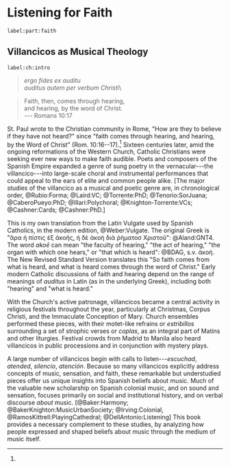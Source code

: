 <!-- 
Cashner, *Faith, Hearing, and the Power of Music*,
chapter 1: Villancicos as Musical Theology

2017-11-15  New start for book proposal
-->

# Listening for Faith
`label:part:faith`

## Villancicos as Musical Theology
`label:ch:intro`

> *ergo fides ex auditu*\
> *auditus autem per verbum Christi*\

> Faith, then, comes through hearing,\
> and hearing, by the word of Christ.\
> --- Romans 10:17

St. Paul wrote to the Christian community in Rome, "How are they to believe if
they have not heard?" since "faith comes through hearing, and hearing, by the
Word of Christ" (Rom. 10:16--17).[^Romans-translation]
Sixteen centuries later, amid the ongoing reformations of the Western Church,
Catholic Christians were seeking ever new ways to make faith audible. Poets and
composers of the Spanish Empire expanded a genre of sung poetry in the
vernacular---the villancico---into large-scale choral and instrumental
performances that could appeal to the ears of elite and common people alike.
[The major studies of the villancico as a musical and poetic genre are, in
chronological order, @Rubio:Forma; @Laird:VC; @Torrente:PhD; @Tenorio:SorJuana;
@CaberoPueyo:PhD; @Illari:Polychoral; @Knighton-Torrente:VCs; @Cashner:Cards;
@Cashner:PhD.]
<!-- and more; some of this intro is only needed when using this chapter for
book proposal -->

[^Romans-translation]:
This is my own translation from the Latin Vulgate used by Spanish Catholics, in
the modern edition, @Weber:Vulgate.
The original Greek is "ἄρα ἡ πίστις ἐξ ἀκοῆς, ἡ δὲ ἀκοὴ διὰ ῥὴματοσ Χριστοῦ":
@Aland:GNT4.
The word *akoē* can mean "the faculty of hearing," "the act of hearing," "the
organ with which one hears," or "that which is heard": @BDAG, s.v. ἀκοή.
The New Revised Standard Version translates this "So faith comes from what is
heard, and what is heard comes through the word of Christ."
Early modern Catholic discussions of faith and hearing depend on the range of
meanings of *auditus* in Latin (as in the underlying Greek), including both
"hearing" and "what is heard."


With the Church's active patronage, villancicos became a central activity in
religious festivals throughout the year, particularly at Christmas, Corpus
Christi, and the Immaculate Conception of Mary. Church ensembles performed these
pieces, with their motet-like refrains or *estribillos* surrounding a set of
strophic verses or *coplas*, as an integral part of Matins and other liturgies.
Festival crowds from Madrid to Manila also heard villancicos in public
processions and in conjunction with mystery plays. 

A large number of villancicos begin with calls to listen---*escuchad*,
*atended*, *silencio*, *atención*. Because so many villancicos explicitly
address concepts of music, sensation, and faith, these remarkable but
understudied pieces offer us unique insights into Spanish beliefs about music.
Much of the valuable new scholarship on Spanish colonial music, and on sound and
sensation, focuses primarily on social and institutional history, and on verbal
discourse *about* music.
[@Baker:Harmony; @BakerKnighton:MusicUrbanSociety; @Irving:Colonial,
@RamosKittrell:PlayingCathedral; @DellAntonio:Listening]
This book provides a necessary complement to these studies, by analyzing how
people expressed and shaped beliefs about music through the medium of music
itself.

<!--
- Focus on musical performative texts; what that means
- Pros and cons of doing so
- Sources and methods
-->


